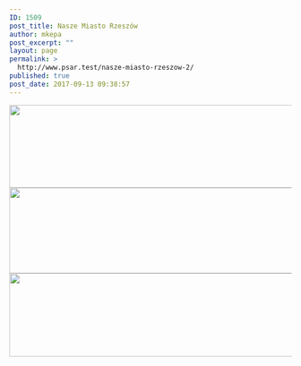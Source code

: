 ```yaml
---
ID: 1509
post_title: Nasze Miasto Rzeszów
author: mkepa
post_excerpt: ""
layout: page
permalink: >
  http://www.psar.test/nasze-miasto-rzeszow-2/
published: true
post_date: 2017-09-13 09:38:57
---
```

<a href="http://www.psar.test/wp-content/uploads/2017/08/naszemiast1.png"><img class="alignnone wp-image-1531 size-full" src="http://www.psar.test/wp-content/uploads/2017/08/nASZE-niebieskie-miasto-rzeszów.png" alt="" width="966" height="148" /></a><a href="http://www.psar.test/wp-content/uploads/2017/08/naszemiasto_pl-ellllo.png"><img class="alignnone wp-image-1499 size-full" src="http://www.psar.test/wp-content/uploads/2017/08/nasze-miasteczko-rz.png" alt="" width="966" height="153" /></a> <a href="http://www.psar.test/wp-content/uploads/2017/08/nasze-miasto-1-2elo.png"><img class="alignnone wp-image-1500 size-full" src="http://www.psar.test/wp-content/uploads/2017/08/naszemiastko-rzesz.png" alt="" width="966" height="149" /></a>